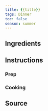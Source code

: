 ```yaml
---
title: {{title}}
tags: Dinner
toc: false
season: summer
---
```


## Ingredients


## Instructions


### Prep


### Cooking


## Source
